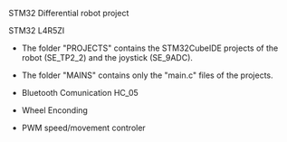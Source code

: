 STM32 Differential robot project 

STM32 L4R5ZI 

- The folder "PROJECTS" contains the STM32CubeIDE projects of the robot (SE_TP2_2) and the joystick (SE_9ADC).
- The folder "MAINS" contains only the "main.c" files of the projects.

- Bluetooth Comunication HC_05
- Wheel Enconding
- PWM speed/movement controler

